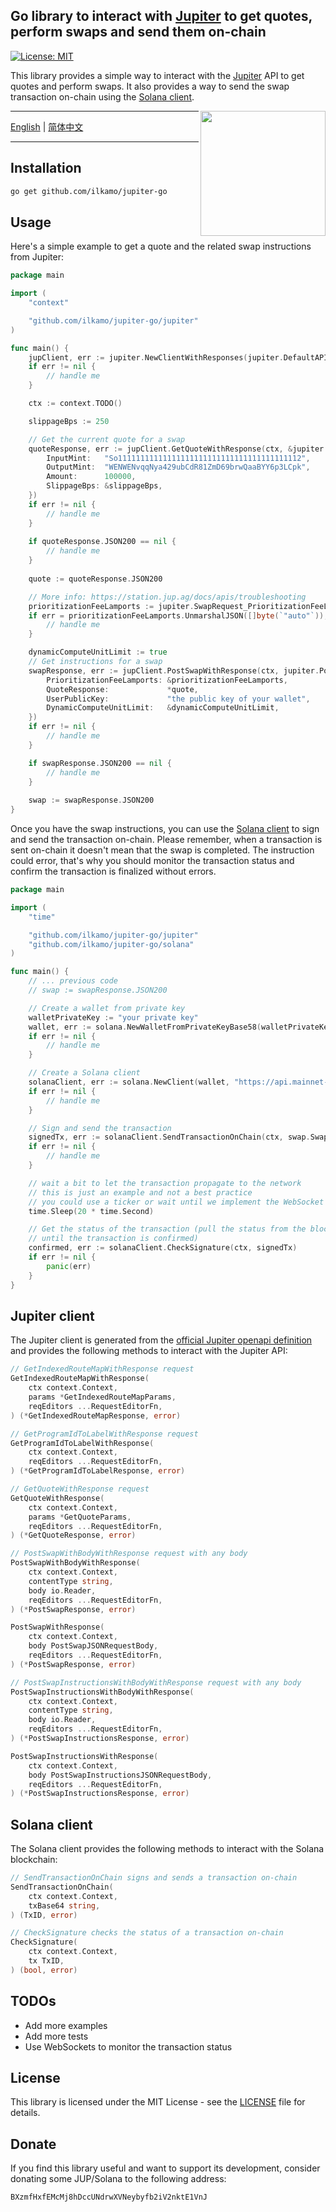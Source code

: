 ## Go library to interact with [Jupiter](https://jup.ag) to get quotes, perform swaps and send them on-chain
[![License: MIT](https://img.shields.io/badge/License-MIT-yellow.svg)](https://opensource.org/licenses/MIT)

This library provides a simple way to interact with the [Jupiter](https://jup.ag) API to get quotes and perform swaps. It also provides a way to send the swap transaction on-chain using the [Solana client](solana/client.go).

<img align="right" width="200" src="assets/jup-gopher.png">

---

[English](README.md) | [简体中文](README_ZH.md)

---

## Installation

```bash
go get github.com/ilkamo/jupiter-go
```

## Usage

Here's a simple example to get a quote and the related swap instructions from Jupiter:

```go
package main

import (
	"context"

	"github.com/ilkamo/jupiter-go/jupiter"
)

func main() {
	jupClient, err := jupiter.NewClientWithResponses(jupiter.DefaultAPIURL)
	if err != nil {
		// handle me
	}

	ctx := context.TODO()

	slippageBps := 250

	// Get the current quote for a swap
	quoteResponse, err := jupClient.GetQuoteWithResponse(ctx, &jupiter.GetQuoteParams{
		InputMint:   "So11111111111111111111111111111111111111112",
		OutputMint:  "WENWENvqqNya429ubCdR81ZmD69brwQaaBYY6p3LCpk",
		Amount:      100000,
		SlippageBps: &slippageBps,
	})
	if err != nil {
		// handle me
	}
	
	if quoteResponse.JSON200 == nil {
        // handle me
    }
	
	quote := quoteResponse.JSON200

	// More info: https://station.jup.ag/docs/apis/troubleshooting
	prioritizationFeeLamports := jupiter.SwapRequest_PrioritizationFeeLamports{}
	if err = prioritizationFeeLamports.UnmarshalJSON([]byte(`"auto"`)); err != nil {
		// handle me
	}

	dynamicComputeUnitLimit := true
	// Get instructions for a swap
	swapResponse, err := jupClient.PostSwapWithResponse(ctx, jupiter.PostSwapJSONRequestBody{
		PrioritizationFeeLamports: &prioritizationFeeLamports,
		QuoteResponse:             *quote,
		UserPublicKey:             "the public key of your wallet",
		DynamicComputeUnitLimit:   &dynamicComputeUnitLimit,
	})
	if err != nil {
		// handle me
	}

	if swapResponse.JSON200 == nil {
		// handle me
	}
	
	swap := swapResponse.JSON200
}
```

Once you have the swap instructions, you can use the [Solana client](solana/client.go) to sign and send the transaction on-chain.
Please remember, when a transaction is sent on-chain it doesn't mean that the swap is completed. The instruction could error, that's why you should monitor the transaction status and confirm the transaction is finalized without errors.

```go
package main

import (
	"time"

	"github.com/ilkamo/jupiter-go/jupiter"
	"github.com/ilkamo/jupiter-go/solana"
)

func main() {
	// ... previous code
	// swap := swapResponse.JSON200

	// Create a wallet from private key
	walletPrivateKey := "your private key"
	wallet, err := solana.NewWalletFromPrivateKeyBase58(walletPrivateKey)
	if err != nil {
		// handle me
	}

	// Create a Solana client
	solanaClient, err := solana.NewClient(wallet, "https://api.mainnet-beta.solana.com")
	if err != nil {
		// handle me
	}

	// Sign and send the transaction
	signedTx, err := solanaClient.SendTransactionOnChain(ctx, swap.SwapTransaction)
	if err != nil {
		// handle me
	}

	// wait a bit to let the transaction propagate to the network 
	// this is just an example and not a best practice
	// you could use a ticker or wait until we implement the WebSocket monitoring ;)
	time.Sleep(20 * time.Second)

	// Get the status of the transaction (pull the status from the blockchain at intervals 
	// until the transaction is confirmed)
	confirmed, err := solanaClient.CheckSignature(ctx, signedTx)
	if err != nil {
		panic(err)
	}
}

```

## Jupiter client

The Jupiter client is generated from the [official Jupiter openapi definition](https://github.com/jup-ag/jupiter-quote-api-node/blob/main/swagger.yaml) and provides the following methods to interact with the Jupiter API:

```go
// GetIndexedRouteMapWithResponse request
GetIndexedRouteMapWithResponse(
	ctx context.Context, 
	params *GetIndexedRouteMapParams, 
	reqEditors ...RequestEditorFn, 
) (*GetIndexedRouteMapResponse, error)

// GetProgramIdToLabelWithResponse request
GetProgramIdToLabelWithResponse(
	ctx context.Context, 
	reqEditors ...RequestEditorFn,
) (*GetProgramIdToLabelResponse, error)

// GetQuoteWithResponse request
GetQuoteWithResponse(
	ctx context.Context, 
	params *GetQuoteParams, 
	reqEditors ...RequestEditorFn, 
) (*GetQuoteResponse, error)

// PostSwapWithBodyWithResponse request with any body
PostSwapWithBodyWithResponse(
	ctx context.Context, 
	contentType string, 
	body io.Reader, 
	reqEditors ...RequestEditorFn, 
) (*PostSwapResponse, error)

PostSwapWithResponse(
	ctx context.Context, 
	body PostSwapJSONRequestBody, 
	reqEditors ...RequestEditorFn,
) (*PostSwapResponse, error)

// PostSwapInstructionsWithBodyWithResponse request with any body
PostSwapInstructionsWithBodyWithResponse(
	ctx context.Context, 
	contentType string, 
	body io.Reader, 
	reqEditors ...RequestEditorFn,
) (*PostSwapInstructionsResponse, error)

PostSwapInstructionsWithResponse(
	ctx context.Context, 
	body PostSwapInstructionsJSONRequestBody, 
	reqEditors ...RequestEditorFn, 
) (*PostSwapInstructionsResponse, error)
```

## Solana client

The Solana client provides the following methods to interact with the Solana blockchain:

```go
// SendTransactionOnChain signs and sends a transaction on-chain
SendTransactionOnChain(
	ctx context.Context, 
	txBase64 string,
) (TxID, error)

// CheckSignature checks the status of a transaction on-chain
CheckSignature(
	ctx context.Context, 
	tx TxID,
) (bool, error)
```

## TODOs

- Add more examples
- Add more tests
- Use WebSockets to monitor the transaction status

## License

This library is licensed under the MIT License - see the [LICENSE](LICENSE) file for details.

## Donate

If you find this library useful and want to support its development, consider donating some JUP/Solana to the following address:

`BXzmfHxfEMcMj8hDccUNdrwXVNeybyfb2iV2nktE1VnJ`
